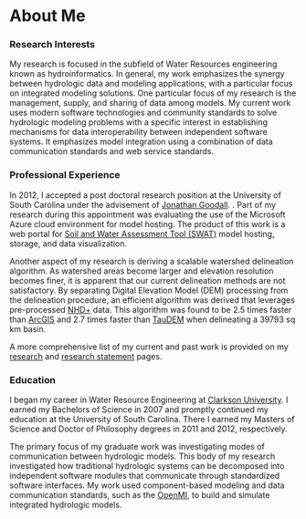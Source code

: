 # About Me


### Research Interests 
My research is focused in the subfield of Water Resources engineering known as hydroinformatics. In general, my work emphasizes the synergy between hydrologic data and modeling applications, with a particular focus on integrated modeling solutions. One particular focus of my research is the management, supply, and sharing of data among models. My current work uses modern software technologies and community standards to solve hydrologic modeling problems with a specific interest in establishing mechanisms for data interoperability between independent software systems. It emphasizes model integration using a combination of data communication standards and web service standards. 

### Professional Experience 
In 2012, I accepted a post doctoral research position at the University of South Carolina under the advisement of <a target="_blank" href="http://www.ce.sc.edu/DeptInfo/Members/Faculty/goodall.html">Jonathan Goodall</a>.  . Part of my research during this appointment was evaluating the use of the Microsoft Azure cloud environment for model hosting. The product of this work is a web portal for <a target="_blank" href="http://swat.tamu.edu/"> Soil and Water Assessment Tool (SWAT)</a> model hosting, storage, and data visualization.

Another aspect of my research is deriving a scalable watershed delineation algorithm.  As watershed areas become larger and elevation resolution becomes finer, it is apparent that our current delineation methods are not satisfactory.  By separating Digital Elevation Model (DEM) processing from the delineation procedure, an efficient algorithm was derived that leverages pre-processed <a target="_blank" href="http://www.horizon-systems.com/nhdplus/">NHD+</a> data.  This algorithm was found to be 2.5 times faster than <a target="_blank" href="http://www.esri.com/software/arcgis/arcgis-for-home">ArcGIS</a> and 2.7 times faster than <a target="_blank" href="http://hydrology.usu.edu/taudem/taudem5.0/index.html">TauDEM</a> when delineating a 39793 sq km basin.
 
A more comprehensive list of my current and past work is provided on my <a href="/research">research</a> and <a href="/research_statement">research statement</a> pages. 

### Education 
I began my career in Water Resource Engineering at <a target="_blank" href="http://www.clarkson.edu/cee/index.html">Clarkson University</a>.  I earned my Bachelors of Science in 2007 and promptly continued my education at the University of South Carolina. There I earned my Masters of Science and Doctor of Philosophy degrees in 2011 and 2012, respectively. 

The primary focus of my graduate work was investigating modes of communication between hydrologic models. This body of my research investigated how traditional hydrologic systems can be decomposed into independent software modules that communicate through standardized software interfaces. My work used component-based modeling and data communication standards, such as the <a target="_blank" href="http://www.OpenMI.org">OpenMI</a>, to build and simulate integrated hydrologic models. 

<!---
<p>I am originally from upstate New York. </p>
<p> Growing up as child in the frozen tundra I occupied myself with many different sports.  However, I was most attracted to Ice Hockey.  It seemed like a proper choice since where I lived there was snow on the ground almost 9 months a year. I attended Clarkson University from the Fall of 2007 until Spring 2007.  Upon admission into Clarkson University, my hockey career upruptly ended.  </p>
</div>

<p>Earned a bachelors degree in Civil Engineering from <a href="clarkson.edu">Clarkson University</a> in 2007. </p>

<p>My intrests are in ...</p>
-->


 
